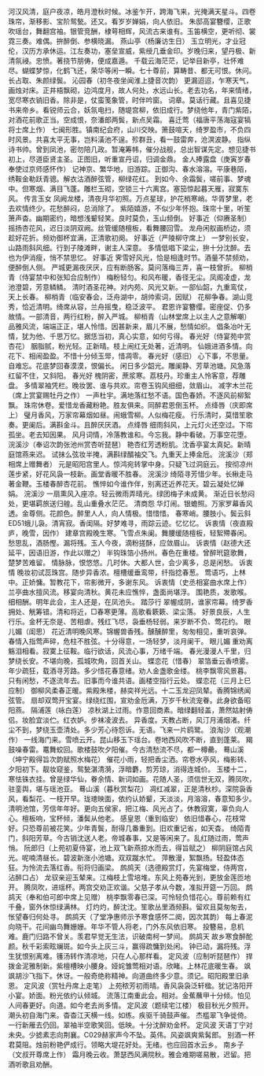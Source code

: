 <!-- { "loadSidebar": true } -->
河汉风清，庭户夜凉，皓月澄秋时候。冰鉴乍开，跨海飞来，光掩满天星斗。四卷珠帘，渐移影、宝阶鸳甃。还又。看岁岁婵娟，向人依旧。 
朱邸高宴簪缨，正歌吹瑶台，舞翻宫袖。银管竞酬，棣萼相辉，风流古来谁有。玉笛横空，更听彻、裳霓三奏。难偶。拚醉倒、参横晓漏。 
燕山亭（杨廉访生日）
玉立明光，才业冠伦，汉历方承休运。江左奏功，塞垒宣威，紫绶几垂金印。岁晚归来，望丹极、新清氛祲。忠愤。著挠节朋俦，便成嘉遁。 
千载云海茫茫，记举目新亭，壮怀难尽。蝴蝶梦惊，化鹤飞还，荣华等闲一瞬。七十尊前，算畴昔、都无可恨。休问。长占取、朱颜绿鬓。 
沁园春（初冬夜坐闻淮上捷音次韵）
更漏迢迢，乍寒天气，画烛对床。正井梧飘砌，边鸿度月，故人何处，水远山长。老去功名，年来情绪，宽尽寒衣销旧香。除非是，仗蛮笺象管，时伴吟窗。 
词章。莫话行藏。且喜见捷书来帝乡。看锐师云合，妖氛电扫，随堤宫柳，依旧成行。梦绕他年，青门紫陌，对酒花前歌正当。空成恨，奈潘郎两鬓，新点吴霜。 
喜迁莺（福唐平荡海寇宴犒将士席上作）
七闽形胜。镇南纪会府，山川交映。箫鼓喧天，绮罗盈市，不负四时风景。共喜太平无事，岂料潢池不逞。殄群丑，看一鼓雷奔，沧溟波静。 
指纵诗书帅。曾到凤池，密勿陪几政。暂淹筹帏，催分战舰，总出智谋先定。想见捷书初上，尽道臣贤主圣。正图旧，听重宣丹诏，归调金鼎。 
金人捧露盘（庚寅岁春奉使过京师感怀作）
记神京、繁华地，旧游踪。正御沟、春水溶溶。平康巷陌，绣鞍金勒跃青骢。解衣沽酒醉弦管，柳绿花红。 
到如今、余霜鬓，嗟前事、梦魂中。但寒烟、满目飞蓬。雕栏玉砌，空锁三十六离宫。塞笳惊起暮天雁，寂寞东风。 
传言玉女
凤阙龙楼，清夜月华初照。万点星球，护花梢寒峭。华胥梦里，老去欢情终少。花愁醉闷，总消除了。 
紫陌嬉游，不似少年怀抱。珠帘十里，听笙箫声杳。幽期密约，暗想浅颦轻笑。良时莫负，玉山频倒。 
好事近（仰赓圣制）
摇扬杏花风，迟日淡阴双阙。丝管缓随檀板，看舞腰回雪。 
龙舟闲舣画桥边，须趁好花折。频劝御杯宜满，正清歌初阕。 
好事近（严陵柳守席上）
一梦别长安，山路雨斜风细。行到子陵滩畔，谢主人深意。 
多情低唱下梁尘，拚十分沈醉。去也为伊消瘦，悄不禁思忆。 
好事近
霁雪好风光，恰是相逢时节。酒量不禁频劝，便醉倒人侧。 
严城更漏夜厌厌，应有断肠客。莫问落梅三弄，喜一枝曾折。 
柳梢青（侍宴禁中和张知合应制作）
梅粉轻匀。和风布暖，香径无尘。凤阁凌虚，龙池澄碧，芳意鳞鳞。 
清时酒圣花神。对内苑、风光又新。一部仙韶，九重鸾仗，天上长春。 
柳梢青（临安春会，泛舟湖中，胡帅索词，因赋）
花柳争春。湖山竞秀，恰近清明。绮席从容，兰舟摇曳，稳泛波平。 
君恩许宴簪缨。密座促、仍多故情。一部清音，两行红粉，醉入严城。 
柳梢青（山林堂席上以主人之意解嘲）
品雅风流，端端正正，堪人怜惜。因甚新来，眉儿不展，愁情如织。 
倡条冶叶无情，犹为他、千思万忆。据恁当初，真心实意，如何亏得。 
春光好（侍宴苑中赏杏花）
胭脂腻，粉光轻。正新晴。枝上闹红无处著，近清明。 
仙娥进酒多情。向花下、相闹盈盈。不惜十分倾玉斝，惜凋零。 
春光好（感旧）
心下事，不思量。自难忘。花底梦回春漠漠，恨偏长。 
闲日多少韶光。雕阑静、芳草池塘。风急落红留不住，又斜阳。 
春光好
槐阴密，蔗浆寒。荔枝丹。珍重主人怜客意，荐雕盘。 
多情翠袖凭栏。晚妆罢、谁与共欢。帘卷玉钩风细细，敛眉山。 
减字木兰花（席上赏宴赐牡丹之作）
一声杜宇。满地落红愁不语。国色春娇。不逐风前柳絮飘。 
珠帘休卷。爱惜龙香藏粉艳。胜友俱来。同醉君恩倒玉杯。 
点绛唇（庆即席上）
璧月香风，万家帘幕烟如昼。闹蛾雪柳。人似梅花瘦。 
行乐清时，莫惜笙歌奏。更阑后。满斟金斗。且醉厌厌酒。 
点绛唇
细雨斜风，上元灯火还空过。下帘孤坐。老去知因果。 
风月词情，冷落教谁和。今忘我。静中看破。万事空花堕。 
浣溪沙（奉诏次韵张池州赏杏听琵琶）
艳杏红芳透粉肌。沈香亭宴太真妃。新晴庭馆燕来迟。 
试抹么弦妆半掩，满斟绿醑袖交飞。九重天上捧金卮。 
浣溪沙（郑相席上赠舞者）
元是昭阳宫里人。惊鸿宛转掌中身。只疑飞过洞庭云。 
按彻凉州莲步紧，好花风袅一枝新。画堂香暖不胜春。 
浣溪沙
绮陌寻芳惜少年。长楸走马著金鞭。玉楼春醉杏花前。 
憔悴如今谁作伴，别离还近养花天。碧云凝处忆婵娟。 
浣溪沙
一扇熏风入座凉。轻云微雨弄晴光。绿团梅子未成黄。 
渐近日长愁闷处，更堪羁旅送归艎。乱山重叠水茫茫。 
清商怨
华灯闹。银蟾照。万家罗幕香风透。金尊侧。花颜色。醉里人人，向人情极。惜惜惜。 
春寒峭。腰肢小。鬓云斜ED51蛾儿袅。清宵寂。香闺隔。好梦难寻，雨踪云迹。忆忆忆。 
诉衷情（夜直殿庐，晚雪，因作）
建章宫殿晚生寒。飞雪点朱阑。舞腰缓随檀板，轻絮殢春闲。 
愁思乱，酒肠慳。漏将残。玉人今夜，滴粉搓酥，应敛眉山。 
诉衷情（赵德大还延平，因语旧游，作此以赠之）
半钩珠箔小扬州。春色在重楼。曾醉玳筵歌舞，楚梦苦难留。 
情脉脉，恨悠悠。几时休。大都人世，会少离多，总是闲愁。 
诉衷情
晚妆初试蕊珠宫。随步异香浓。檀槽缓垂鸾带，纤指捻春葱。 
莺语巧，上林中。正娇慵。暂教花下，帘影微开，多谢东风。 
诉衷情（史丞相宴曲水席上作）
兰亭曲水擅风流。移宴向清秋。黄花未应憔悴，盏面尚堪浮。 
围艳质，发歌喉。细相酬。明年此会，主人还是，在凤池头。 
踏莎行
翠幄成阴，谁家帘幕。绮罗香拥处、觥筹错。清和将近，□春寒更薄。高歌看簌簌、梁尘落。 
好景良辰，人生行乐。金杯无奈是、苦相虐。残红飞尽，袅垂杨轻弱。来岁断不负、莺花约。 
眼儿媚（闺思）
花近清明晚风寒。锦幄兽香残。醺醺醉里，匆匆相见，重听哀弹。 
春情入指莺声碎，危柱不胜弦。十分得意，一场轻梦，淡月阑干。 
眼儿媚
重劝离觞泪相看。寂寞上征鞍。临行欲话，风流心事，万绪千端。 
春光漫漫人千里，归梦绕长安。不堪向晚，孤城吹角，回首关山。 
蝶恋花（惜春）
翠箔垂云香喷雾。年少疏狂，载酒寻芳路。多少惜花春意绪。劝人金盏歌金缕。 
桃李飘零风景暮。只有闲愁，不逐流年去。旧事而今谁共语。画楼空指行云处。 
蝶恋花（三月上巳应制）
御柳风柔春正暖。紫殿朱楼，赫奕祥光远。十二玉龙迎凤辇。香腾锦绣闻弦管。 
扇却双莺开宝宴。绿绕红围，宣劝金卮满，万岁千秋流宠眷。此身欲备昭阳燕。 
隔浦莲（咏白莲）
凉秋湖上过雨。作意回商素。暗绿翻轻盖，萧然姑射俦侣。妆脸宜淡伫。红衣妒。步袜凌波去。 
异香度。天教占断，风汀月浦烟渚。纤尘不到，梦绕玉壶清处。多少芳心待怨诉。无语。飞来一片鸥鹭。 
浪淘沙（观潮作）
一线海门来。雪喷云开。昆山移玉下瑶台。卷地西风吹不断，直到蓬莱。 
羯鼓噪春雷。鼍舞蛟回。歌楼鼓吹夕阳催。今古清愁流不尽，都一樽罍。 
蓦山溪（坤宁殿得旨次韵赋照水梅花）
催花小雨，轻把香尘洒。帘卷水亭风，梅影转、夕阳初下。靓妆窥鉴，鸳甃湛清漪，浮暗麝，剪芳琼，消得连城价。 
玉楼十二，寒怯铢衣挂。曾是绿华仙，眷余情、新词如画。花随人圣，须信世无双，腾凤吹，驻銮舆，堪与瑶池亚。 
蓦山溪（暮秋赏梨花）
凋红减翠，正是清秋杪。深院袅香风，看梨花、一枝开早。珑璁映面，依约认娇颦，天淡淡，月溶溶，春意知多少。 
清明池馆，芳信年年好。更向五侯家，把江梅、风光占了。休教寂寞，辜负向人心。檀板响，宝杯倾，潘鬓从他老。 
感皇恩（重到临安）
依旧惜春心，花枝常好。只恐尊前被花笑。少年青鬓，耐得几番重到。旧欢重记省，如天杳。 
绮陌青门，斜阳芳草。今古销沈送人老。帝城春事，又是等闲来了。乱红随过雨，莺声悄。 
阮郎归（上苑初夏侍宴，池上双飞新燕掠水而去，得旨赋之）
柳阴庭馆占风光。呢喃清昼长。碧波新涨小池塘。双双蹴水忙。 
萍散漫，絮飘扬。轻盈体态狂。为怜流去落红香。衔将归画梁。 
鹧鸪天（选德殿赏灯，先宴梅堂，侍两宫，沾醉口占）
龙驭亲迎玉辇来。江梅枝上雪培堆。东风上苑春光到，更放金莲匝地开。 
腾凤吹，进瑶杯。两宫交劝正欢谐。父慈子孝从今数，准拟开筵一万回。 
鹧鸪天（奉和伯可郎中席上见赠）
桃李飘零春已深。可怜轻负惜花心。尊前赖有红千叠，窗外休惊绿满林。 
灯灼灼，醉沈沈。笙歌丛里酒频斟。留欢且莫匆匆去，怅望春归何处寻。 
鹧鸪天（了堂净惠师示予寒食感怀二阕，因次其韵）
每上春泥向晓干。花间幽鸟舞姗姗。年华不管人将老，门外东风依旧寒。 
投簪易，息机难。鹿门归路不曾关。羡君早觉无生法，识破南柯一梦间。 
鹧鸪天
故乡寒食醉酡颜。秋千彩索眩斓斑。如今头上灰三斗，赢得疏慵到处闲。 
钟已动，漏将残。浮生犹恨别离难。镬汤转作清凉地，只在人心那样看。 
定风波（应制听琵琶作）
捍拨金泥雅制新。紫檀槽映小腰身。娅姹雏莺相对语。欣睹。上林花底暖生春。 
飒飒胡沙飞指下。休讶。一般奇绝称精神。向道曲终多少意。须记。昭阳殿里旧承恩。 
定风波（赏牡丹席上走笔）
上苑秾芳初雨晴。香风袅袅泛轩楹。犹记洛阳开小宴。娇面。粉光依约认倾城。 
流落江南重此会。相对。金蕉蘸甲十分倾。怕见人间春更好。向道。如今老去尚多情。 
定风波（题续宅江楼）
极目秋光夕照开。潮头初自海门来。杳杳江天横一线。如练。疾驱千骑鼓声催。 
杰槛翠飞争徙倚。一行新雁去仍回。翠袖半空歌笑回。低映。十分沈醉劝金杯。 
定风波
天语丁宁对未央。少摅素志向荆襄。C029赫家声今不坠。英伟。风姿飒爽紫髯郎。 
别酒一杯君莫阻。烛前粉艳俨成行。领略大堤花好处。无绪。也应回首水云乡。 
南乡子（文叔开尊席上作）
霜月晚云收。萧瑟西风满院秋。雅会难期嗟易散，迟留。把酒听歌且劝酬。 
